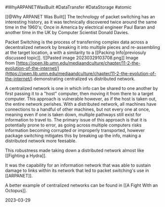 #WhyARPANETWasBuilt  #DataTransfer #DataStorage #atomic 

[[@Why ARPANET Was Built]]
The technology of packet switching has an interesting history, as it was technically discovered twice around the same time in the 1960's; Once in America by electrical engineer Paul Baran and another time in the UK by Computer Scientist Donald Davies.

Packet Switching is the process of transferring complex data across a decentralized network by breaking it into multiple pieces and re-assembling at the target location, a with a similarity to a [[Packing Info|previosuly discussed topic]]. 
![[Pasted image 20230329103708.png]]
Image from [https://open.lib.umn.edu/mediaandculture/chapter/11-2-the-evolution-of-the-internet/](https://open.lib.umn.edu/mediaandculture/chapter/11-2-the-evolution-of-the-internet/) demonstrating centralized vs distributed network.

A centralized network is one in which info can be shared to one another by first passing it to a "host" computer, then moving it from there to a target computer. This approach is vulnerable however, as if the host is taken out, the entire network perishes. With a distributed network, all machines have connections to a handful of other machines, but not every one at once, meaning even if one is taken down, multiple pathways still exist for information to travel to. The primary issue of this approach is that it is potentially prone to error, as going across multiple computers risks information becoming corrupted or improperly transported, however package switching mitigates this by breaking up the info, making a distributed network more feesable.

This robustness made taking down a distributed network almost like [[Fighting a Hydra]].

It was the capability for an information network that was able to sustain damage to links within its network that led to packet switching's use in [[ARPANET]].

A better example of centralized networks can be found in [[A Fight With an Octopus]].

2023-03-29